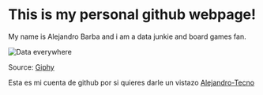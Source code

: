 # This is my personal github webpage!

My name is Alejandro Barba and i am a data junkie and board games fan.

![Data everywhere](https://media.giphy.com/media/xT9C25UNTwfZuk85WP/giphy.gif)

Source: [Giphy](https://media.giphy.com/media/xT9C25UNTwfZuk85WP/giphy.gif)

Esta es mi cuenta de github por si quieres darle un vistazo [Alejandro-Tecno](https://github.com/Alejandro-Tecno)

